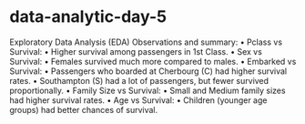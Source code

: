 # data-analytic-day-5
Exploratory Data Analysis (EDA)
Observations and summary: 
•  Pclass vs Survival:
•	Higher survival among passengers in 1st Class.
•  Sex vs Survival:
•	Females survived much more compared to males.
•  Embarked vs Survival:
•	Passengers who boarded at Cherbourg (C) had higher survival rates.
•	Southampton (S) had a lot of passengers, but fewer survived proportionally.
•  Family Size vs Survival:
•	Small and Medium family sizes had higher survival rates.
•  Age vs Survival:
•	Children (younger age groups) had better chances of survival.

